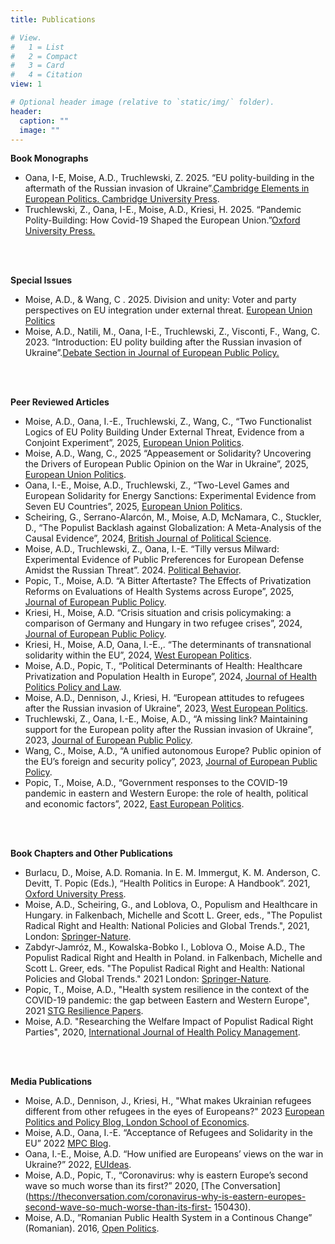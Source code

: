 ```yaml
---
title: Publications

# View.
#   1 = List
#   2 = Compact
#   3 = Card
#   4 = Citation
view: 1

# Optional header image (relative to `static/img/` folder).
header:
  caption: ""
  image: ""
---
```



**Book Monographs**

- Oana, I-E, Moise, A.D., Truchlewski, Z. 2025. “EU polity-building in the aftermath of the Russian invasion of Ukraine”.[Cambridge Elements in European Politics. Cambridge University Press]((https://www.cambridge.org/core/elements/demand-for-eu-polity-building-in-the-shadow-of-the-russian-threat/A5D13AB578DED4D35C623B87DA4F8B92)).
- Truchlewski, Z., Oana, I-E., Moise, A.D., Kriesi, H. 2025. “Pandemic Polity-Building: How Covid-19 Shaped the European Union.”[Oxford University Press.]((https://www.amazon.it/Pandemic-Polity-Building-Covid-19-Shaped-European/dp/0198951515))

<br><br>

**Special Issues**
- Moise, A.D., & Wang, C . 2025. Division and unity: Voter and party perspectives on EU integration under external threat. [European Union Politics](https://doi.org/10.1177/14651165251318950)
- Moise, A.D., Natili, M., Oana, I-E., Truchlewski, Z., Visconti, F., Wang, C. 2023. “Introduction: EU polity building after the Russian invasion of Ukraine”.[Debate Section in Journal of European Public Policy.](https://www.tandfonline.com/doi/full/10.1080/13501763.2023.2205442)

<br><br>

**Peer Reviewed Articles**
- Moise, A.D., Oana, I.-E., Truchlewski, Z., Wang, C., “Two Functionalist Logics of EU Polity Building Under External Threat, Evidence from a Conjoint Experiment”, 2025, [European Union Politics](https://journals.sagepub.com/doi/full/10.1177/14651165251320870).
- Moise, A.D., Wang, C., 2025 “Appeasement or Solidarity? Uncovering the Drivers of European Public Opinion on the War in Ukraine”, 2025, [European Union Politics](https://journals.sagepub.com/doi/full/10.1177/14651165251320837).
- Oana, I.-E., Moise, A.D., Truchlewski, Z., “Two-Level Games and European Solidarity for Energy Sanctions: Experimental Evidence from Seven EU Countries”, 2025, [European Union Politics](https://journals.sagepub.com/doi/full/10.1177/14651165251318955).
- Scheiring, G., Serrano-Alarcón, M., Moise, A.D, McNamara, C., Stuckler, D., “The Populist Backlash against Globalization: A Meta-Analysis of the Causal Evidence”, 2024, [British Journal of Political Science](https://www.cambridge.org/core/journals/british-journal-of-political-science/article/populist-backlash-against-globalization-a-metaanalysis-of-the-causal-evidence/A672BE773701512F9F4E0B171049E4DF).
- Moise, A.D., Truchlewski, Z., Oana, I.-E. “Tilly versus Milward: Experimental Evidence of Public Preferences for European Defense Amidst the Russian Threat”. 2024. [Political Behavior](https://doi.org/10.1007/s11109-024-09979-x).
- Popic, T., Moise, A.D. “A Bitter Aftertaste? The Effects of Privatization Reforms on Evaluations of Health Systems across Europe”, 2025, [Journal of European Public Policy](https://doi.org/10.1080/13501763.2025.2456017).
- Kriesi, H., Moise, A.D. “Crisis situation and crisis policymaking: a comparison of Germany and Hungary in two refugee crises”, 2024, [Journal of European Public Policy](https://www.tandfonline.com/doi/full/10.1080/13501763.2024.2377617).
- Kriesi, H., Moise, A.D, Oana, I.-E.,. “The determinants of transnational solidarity within the EU”, 2024,
[West European Politics](https://www.tandfonline.com/doi/full/10.1080/01402382.2024.2340336).
- Moise, A.D., Popic, T., “Political Determinants of Health: Healthcare Privatization and Population Health in Europe”, 2024, [Journal of Health Politics Policy and Law](https://pubmed.ncbi.nlm.nih.gov/38567759/).
- Moise, A.D., Dennison, J., Kriesi, H. “European attitudes to refugees after the Russian invasion of Ukraine”, 2023, [West European Politics](https://www.tandfonline.com/doi/full/10.1080/01402382.2023.2229688).
- Truchlewski, Z., Oana, I.-E., Moise, A.D., “A missing link? Maintaining support for the European polity after the Russian invasion of Ukraine”, 2023, [Journal of European Public Policy](https://www.tandfonline.com/doi/full/10.1080/13501763.2023.2218419).
- Wang, C., Moise, A.D., “A unified autonomous Europe? Public opinion of the EU’s foreign and security policy”, 2023, [Journal of European Public Policy](https://www.tandfonline.com/doi/full/10.1080/13501763.2023.2217230).
- Popic, T., Moise, A.D., “Government responses to the COVID-19 pandemic in eastern and Western Europe: the role of health, political and economic factors”, 2022, [East European Politics](https://www.tandfonline.com/doi/full/10.1080/21599165.2022.2122050).

<br><br>

**Book Chapters and Other Publications**

- Burlacu, D., Moise, A.D. Romania. In E. M. Immergut, K. M. Anderson, C. Devitt, T. Popic (Eds.), “Health Politics in Europe: A Handbook”. 2021, [Oxford University Press](https://academic.oup.com/book/41221?login=true).
- Moise, A.D., Scheiring, G., and Loblova, O., Populism and Healthcare in Hungary. in Falkenbach, Michelle and Scott L. Greer, eds., "The Populist Radical Right and Health: National Policies and Global Trends.", 2021, London: [Springer-Nature](https://link.springer.com/book/10.1007/978-3-030-70709-5).
- Zabdyr-Jamróz, M., Kowalska-Bobko I., Loblova O., Moise A.D., The Populist Radical Right and Health in Poland. in Falkenbach, Michelle and Scott L. Greer, eds. "The Populist Radical Right and Health: National Policies and Global Trends." 2021 London: [Springer-Nature](https://link.springer.com/book/10.1007/978-3-030-70709-5).
- Popic, T., Moise, A.D., "Health system resilience in the context of the COVID-19 pandemic: the gap between Eastern and Western Europe", 2021 [STG Resilience Papers](https://hdl.handle.net/1814/71699).
- Moise, A.D. "Researching the Welfare Impact of Populist Radical Right Parties", 2020, [International Journal of Health Policy Management](https://pmc.ncbi.nlm.nih.gov/articles/PMC9056194/).

<br><br>

**Media Publications**

- Moise, A.D., Dennison, J., Kriesi, H., "What makes Ukrainian refugees different from other refugees in the eyes of Europeans?" 2023 [European Politics and Policy Blog, London School of Economics](https://blogs.lse.ac.uk/europpblog/2023/11/17/what-makes-ukrainian-refugees-different-from-other-refugees-in-the-eyes-of-europeans/).
- Moise, A.D., Oana, I.-E. “Acceptance of Refugees and Solidarity in the EU” 2022 [MPC Blog](https://blogs.eui.eu/migrationpolicycentre/acceptance-of-refugees-and-solidarity-in-the-eu/).
- Oana, I.-E., Moise, A.D. “How unified are Europeans’ views on the war in Ukraine?” 2022, [EUIdeas](https://euideas.eui.eu/2022/05/19/how-unified-are-europeans-views-on-the-war-in-ukraine/).
- Moise, A.D., Popic, T., “Coronavirus: why is eastern Europe’s second wave so much worse than its first?” 2020, [The Conversation](https://theconversation.com/coronavirus-why-is-eastern-europes-second-wave-so-much-worse-than-its-first-
150430).
- Moise, A.D., ”Romanian Public Health System in a Continous Change” (Romanian). 2016, [Open Politics](
https://www.openpolitics.ro/subiect/alegeri-2016/sanatate-2/).

